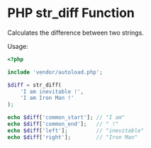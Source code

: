 PHP str_diff Function
=====================

Calculates the difference between two strings.

Usage:

```PHP
<?php

include 'vendor/autoload.php';

$diff = str_diff(
    'I am inevitable !',
    'I am Iron Man !'
);

echo $diff['common_start']; // "I am"
echo $diff['common_end'];   // " !"
echo $diff['left'];         // "inevitable"
echo $diff['right'];        // "Iron Man"
```
